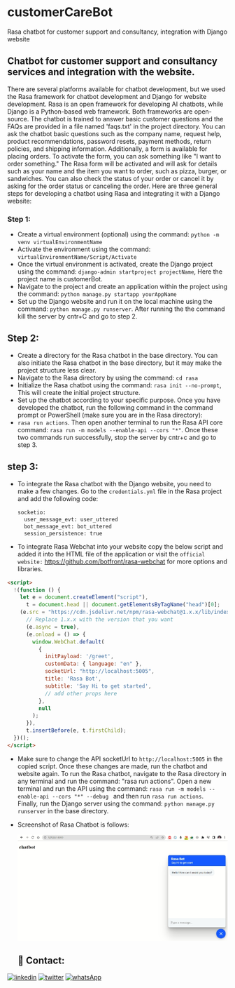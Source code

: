 # customerCareBot
Rasa chatbot for customer support and consultancy, integration with Django website
## Chatbot for customer support and consultancy services and integration with the website.
There are several platforms available for chatbot development, but we used the Rasa framework for chatbot development and 
Django for website development. Rasa is an open framework for developing AI chatbots, while Django is a Python-based web framework. Both frameworks are open-source.
The chatbot is trained to answer basic customer questions and the FAQs are provided in a file named 'faqs.txt' in the project 
directory. You can ask the chatbot basic questions such as the company name, request help, product recommendations, password
resets, payment methods, return policies, and shipping information. Additionally, a form is available for placing orders. 
To activate the form, you can ask something like "I want to order something." The Rasa form will be activated and will
ask for details such as your name and the item you want to order, such as pizza, burger, or sandwiches.
You can also check the status of your order or cancel it by asking for the order status or canceling the order.
Here are three general steps for developing a chatbot using Rasa and integrating it with a Django website:

### Step 1:
- Create a virtual environment (optional) using the command: `python -m venv virtualEnvironmentName`
- Activate the environment using the command: `virtualEnvironmentName/Script/Activate`
- Once the virtual environment is activated, create the Django project using the command: `django-admin startproject projectName`, Here the project name is customerBot.
- Navigate to the project and create an application within the project using the command: `python manage.py startapp yourAppName`
- Set up the Django website and run it on the local machine using the command: `python manage.py runserver`. After running the
  the command kill the server by cntr+C and go to step 2.

## Step 2:
- Create a directory for the Rasa chatbot in the base directory. You can also initiate the Rasa chatbot in the base directory,
  but it may make the project structure less clear.
- Navigate to the Rasa directory by using the command: `cd rasa`
- Initialize the Rasa chatbot using the command: `rasa init --no-prompt`, This will create the initial project structure.
- Set up the chatbot according to your specific purpose. Once you have developed the chatbot, run the following command
  in the command prompt or PowerShell (make sure you are in the Rasa directory):
- `rasa run actions`. Then open another terminal to run the Rasa API core command: `rasa run -m models --enable-api --cors "*"`.
  Once these two commands run successfully, stop the server by cntr+c and go to step 3.

## step 3:
- To integrate the Rasa chatbot with the Django website, you need to make a few changes. Go to the `credentials.yml` file in the
  Rasa project and add the following code:
  ```  
  socketio:  
    user_message_evt: user_uttered  
    bot_message_evt: bot_uttered  
    session_persistence: true
  ```
- To integrate Rasa Webchat into your website copy the below script and added it into the HTML file of the application
  or visit the `official website:` https://github.com/botfront/rasa-webchat for more options and libraries.


```html
<script>
  !(function () {
    let e = document.createElement("script"),
      t = document.head || document.getElementsByTagName("head")[0];
    (e.src = "https://cdn.jsdelivr.net/npm/rasa-webchat@1.x.x/lib/index.js"),
      // Replace 1.x.x with the version that you want
      (e.async = true),
      (e.onload = () => {
        window.WebChat.default(
          {
            initPayload: '/greet',
            customData: { language: "en" },
            socketUrl: "http://localhost:5005",
            title: 'Rasa Bot',
            subtitle: 'Say Hi to get started',
            // add other props here
          },
          null
        );
      }),
      t.insertBefore(e, t.firstChild);
  })();
</script>
```  
- Make sure to change the API socketUrl to `http://localhost:5005` in the copied script. Once these changes are made,
  run the chatbot and website again. To run the Rasa chatbot, navigate to the Rasa directory in any terminal and run
  the command: "rasa run actions". Open a new terminal and run the API using the command: `rasa run -m models --enable-api --cors "*" --debug ` and then run `rasa run actions`.  
  Finally, run the Django server using the command: `python manage.py runserver` in the base directory.
- Screenshot of Rasa Chatbot is follows:

 
  ![CustomerCareBot](rasaBot.jpg)

  ## 🔗 Contact:
[![linkedin](https://img.shields.io/badge/linkedin-0A66C2?style=for-the-badge&logo=linkedin&logoColor=white)](https://www.linkedin.com/in/farhadmohmand66/)
[![twitter](https://img.shields.io/badge/twitter-1DA1F2?style=for-the-badge&logo=twitter&logoColor=white)](https://twitter.com/farhadMohmand66)
[![whatsApp](https://img.shields.io/badge/WhatsApp-1DA1F2?style=for-the-badge&logo=whatsApp&logoColor=white)](https://wa.me/03469869529?text=)
